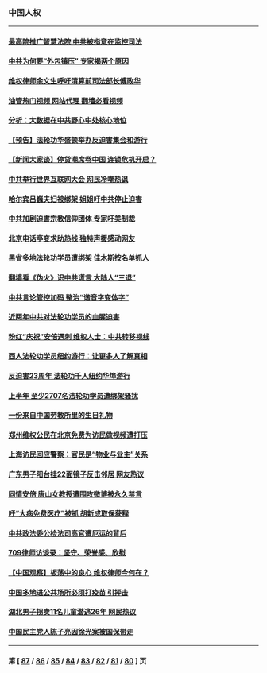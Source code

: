 ### 中国人权
---
#### [最高院推广智慧法院 中共被指意在监控司法](../../pages/ncid278/n13781949.md?07161245) 
#### [中共为何要“外包镇压” 专家揭两个原因](../../pages/ncid278/n13781906.md?07161245) 
#### [维权律师余文生呼吁清算前司法部长傅政华](../../pages/ncid278/n13781829.md?07161245) 
#### [油管热门视频 网站代理 翻墙必看视频](http://209.222.30.114:81/youtube.html?07161245)
#### [分析：大数据在中共野心中处核心地位](../../pages/ncid278/n13781736.md?07161245) 
#### [【预告】法轮功华盛顿举办反迫害集会和游行](../../pages/ncid278/n13781661.md?07161245) 
#### [【新闻大家谈】停贷潮席卷中国 连锁危机开启？](../../pages/ncid278/n13781582.md?07161245) 
#### [中共举行世界互联网大会 网民冷嘲热讽](../../pages/ncid278/n13780577.md?07161245) 
#### [哈尔宾吕巍夫妇被绑架 姐姐吁中共停止迫害](../../pages/ncid278/n13780481.md?07161245) 
#### [中共加剧迫害宗教信仰团体 专家吁美制裁](../../pages/ncid278/n13780252.md?07161245) 
#### [北京电话亭变求助热线 独特声援感动网友](../../pages/ncid278/n13780127.md?07161245) 
#### [黑省多地法轮功学员遭绑架 佳木斯按名单抓人](../../pages/ncid278/n13779958.md?07161245) 
#### [翻墙看《伪火》识中共谎言 大陆人“三退”](../../pages/ncid278/n13779275.md?07161245) 
#### [中共言论管控加码 整治“谐音字变体字”](../../pages/ncid278/n13779959.md?07161245) 
#### [近两年中共对法轮功学员的血腥迫害](../../pages/ncid278/n13778445.md?07161245) 
#### [粉红“庆祝”安倍遇刺 维权人士：中共转移视线](../../pages/ncid278/n13778704.md?07161245) 
#### [西人法轮功学员纽约游行：让更多人了解真相](../../pages/ncid278/n13778030.md?07161245) 
#### [反迫害23周年 法轮功千人纽约华埠游行](../../pages/ncid278/n13777927.md?07161245) 
#### [上半年 至少2707名法轮功学员遭绑架骚扰](../../pages/ncid278/n13776397.md?07161245) 
#### [一份来自中国劳教所里的生日礼物](../../pages/ncid278/n13777122.md?07161245) 
#### [郑州维权公民在北京免费为访民做视频遭打压](../../pages/ncid278/n13777238.md?07161245) 
#### [上海访民回应警察：官民是“物业与业主”关系](../../pages/ncid278/n13777046.md?07161245) 
#### [广东男子阳台挂22面镜子反击邻居 网友热议](../../pages/ncid278/n13777031.md?07161245) 
#### [同情安倍 唐山女教授遭围攻微博被永久禁言](../../pages/ncid278/n13776964.md?07161245) 
#### [吁“大病免费医疗”被抓  胡新成取保获释](../../pages/ncid278/n13776806.md?07161245) 
#### [中共政法委公检法司高官遭厄运的背后](../../pages/ncid278/n13774880.md?07161245) 
#### [709律师访谈录：坚守、荣誉感、欣慰](../../pages/ncid278/n13776376.md?07161245) 
#### [【中国观察】板荡中的良心 维权律师今何在？](../../pages/ncid278/n13775584.md?07161245) 
#### [中国多地进公共场所必须打疫苗 引抨击](../../pages/ncid278/n13776384.md?07161245) 
#### [湖北男子拐卖11名儿童潜逃26年 网民热议](../../pages/ncid278/n13776304.md?07161245) 
#### [中国民主党人陈子亮因徐光案被国保带走](../../pages/ncid278/n13776286.md?07161245) 

---
#### 第 [ [87](./87.md?07161245) / [86](./86.md?07161245) / [85](./85.md?07161245) / [84](./84.md?07161245) / [83](./83.md?07161245) / [82](./82.md?07161245) / [81](./81.md?07161245) / [80](./80.md?07161245) ] 页
